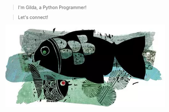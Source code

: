 > I'm Gilda, a Python Programmer!

> Let's connect!

![siakooli](https://raw.githubusercontent.com/siakooli/siakooli/main/artwork_636518014700189764_thumb_1680_880.webp)
